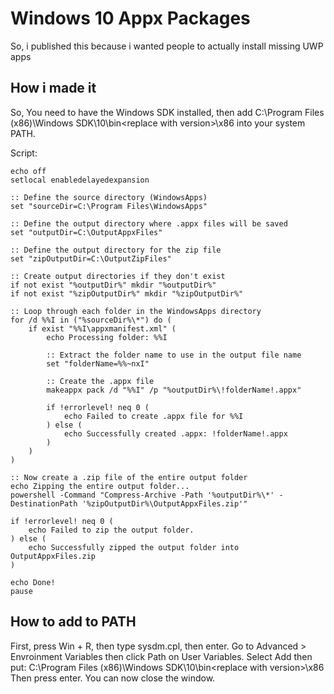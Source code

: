 # Windows 10 Appx Packages
So, i published this because i wanted people to actually install missing UWP apps

## How i made it
So, You need to have the Windows SDK installed, then add C:\Program Files (x86)\Windows SDK\10\bin\<replace with version>\x86 into your system PATH.

Script:
```
echo off
setlocal enabledelayedexpansion

:: Define the source directory (WindowsApps)
set "sourceDir=C:\Program Files\WindowsApps"

:: Define the output directory where .appx files will be saved
set "outputDir=C:\OutputAppxFiles"

:: Define the output directory for the zip file
set "zipOutputDir=C:\OutputZipFiles"

:: Create output directories if they don't exist
if not exist "%outputDir%" mkdir "%outputDir%"
if not exist "%zipOutputDir%" mkdir "%zipOutputDir%"

:: Loop through each folder in the WindowsApps directory
for /d %%I in ("%sourceDir%\*") do (
    if exist "%%I\appxmanifest.xml" (
        echo Processing folder: %%I

        :: Extract the folder name to use in the output file name
        set "folderName=%%~nxI"

        :: Create the .appx file
        makeappx pack /d "%%I" /p "%outputDir%\!folderName!.appx"
        
        if !errorlevel! neq 0 (
            echo Failed to create .appx file for %%I
        ) else (
            echo Successfully created .appx: !folderName!.appx
        )
    )
)

:: Now create a .zip file of the entire output folder
echo Zipping the entire output folder...
powershell -Command "Compress-Archive -Path '%outputDir%\*' -DestinationPath '%zipOutputDir%\OutputAppxFiles.zip'"

if !errorlevel! neq 0 (
    echo Failed to zip the output folder.
) else (
    echo Successfully zipped the output folder into OutputAppxFiles.zip
)

echo Done!
pause
```

## How to add to PATH
First, press Win + R, then type sysdm.cpl, then enter.
Go to Advanced > Envroinment Variables then click Path on User Variables.
Select Add then put: C:\Program Files (x86)\Windows SDK\10\bin\<replace with version>\x86
Then press enter. You can now close the window.
